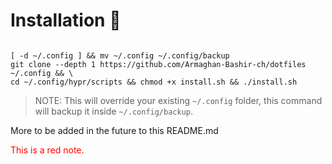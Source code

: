 # Installation 🚀 

<pre><code>
[ -d ~/.config ] && mv ~/.config ~/.config/backup
git clone --depth 1 https://github.com/Armaghan-Bashir-ch/dotfiles ~/.config && \
cd ~/.config/hypr/scripts && chmod +x install.sh && ./install.sh
</code></pre>

> NOTE: This will override your existing `~/.config` folder, this command will backup it inside `~/.config/backup`.

More to be added in the future to this README.md

<span style="color: red;">This is a red note.</span>
